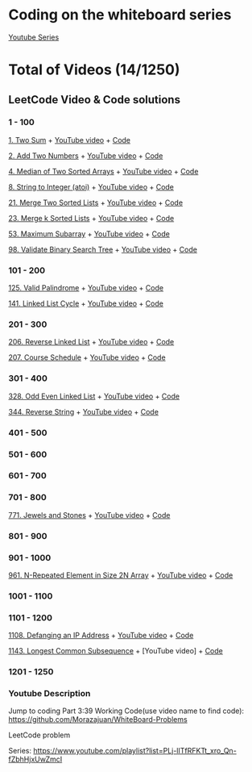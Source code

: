 # Coding on the whiteboard series
[Youtube Series](https://www.youtube.com/playlist?list=PLj-lITfRFKTt_xro_Qn-fZbhHjxUwZmcI)

# Total of Videos (14/1250)

## LeetCode Video & Code solutions

### 1 - 100


[1. Two Sum](https://leetcode.com/problems/two-sum/) + [YouTube video](https://youtu.be/fsw0sMguyxU) + [Code](https://github.com/Morazajuan/WhiteBoard-Problems/blob/master/twoSum.java)

[2. Add Two Numbers](https://leetcode.com/problems/add-two-numbers/) + [YouTube video](https://www.youtube.com/watch?v=Znl7aJOiCR0) + [Code](https://github.com/Morazajuan/WhiteBoard-Problems/blob/master/addTwoNumsFromLinkedList.java)

[4. Median of Two Sorted Arrays](https://leetcode.com/problems/median-of-two-sorted-arrays/) + [YouTube video](https://youtu.be/WL24V40vS-Q) + [Code](https://github.com/Morazajuan/WhiteBoard-Problems/blob/master/medianOfSortedList.java)

[8. String to Integer (atoi)](https://leetcode.com/problems/string-to-integer-atoi/) + [YouTube video](https://youtu.be/hvWx8jNEVCk) + [Code](https://github.com/Morazajuan/WhiteBoard-Problems/blob/master/StringToInt.java)

[21. Merge Two Sorted Lists](https://leetcode.com/problems/merge-two-sorted-lists/) + [YouTube video](https://youtu.be/Soy-bCO-f9o) + [Code](https://github.com/Morazajuan/WhiteBoard-Problems/blob/master/mergeTwoLists.java)

[23. Merge k Sorted Lists](https://leetcode.com/problems/merge-k-sorted-lists/) + [YouTube video](https://youtu.be/JslcONajyd8) + [Code](https://github.com/Morazajuan/WhiteBoard-Problems/blob/master/mergeKListsV2.java)

[53. Maximum Subarray](https://leetcode.com/problems/maximum-subarray/) + [YouTube video](https://youtu.be/Q6r3GuIzmSo) + [Code](https://github.com/Morazajuan/WhiteBoard-Problems/blob/master/maxSubArray.java)

[98. Validate Binary Search Tree](https://leetcode.com/problems/linked-list-cycle/) + [YouTube video](https://youtu.be/2OQsgTu6TWg) + [Code](https://github.com/Morazajuan/WhiteBoard-Problems/blob/master/IsCycle.java)
### 101 - 200
[125. Valid Palindrome](https://leetcode.com/problems/valid-palindrome/) + [YouTube video](https://youtu.be/nBMhuL5yeXA) + [Code](https://github.com/Morazajuan/WhiteBoard-Problems/blob/master/validBST.java)

[141. Linked List Cycle](https://leetcode.com/problems/validate-binary-search-tree/) + [YouTube video](https://youtu.be/wTNuSJat_Po) + [Code](https://github.com/Morazajuan/WhiteBoard-Problems/blob/master/validBST.java)
 ### 201 - 300

[206. Reverse Linked List](https://leetcode.com/problems/reverse-linked-list/) + [YouTube video](https://youtu.be/WOg14Q-8j0A) + [Code](https://github.com/Morazajuan/WhiteBoard-Problems/blob/master/reverseList.java)

[207. Course Schedule](https://leetcode.com/problems/course-schedule/) + [YouTube video](https://youtu.be/7LRUhkTz-XE) + [Code](https://github.com/Morazajuan/WhiteBoard-Problems/blob/master/courseSchedule.java)
### 301 - 400

[328. Odd Even Linked List](https://leetcode.com/problems/odd-even-linked-list/) + [YouTube video](https://youtu.be/XFMo0TIPxn8) + [Code](https://github.com/Morazajuan/WhiteBoard-Problems/blob/master/oddEvenList.java)

[344. Reverse String](https://leetcode.com/problems/reverse-string/) + [YouTube video](https://youtu.be/DpbBSevGhdw) + [Code](https://github.com/Morazajuan/WhiteBoard-Problems/blob/master/reverseString.java)
### 401 - 500
### 501 - 600
### 601 - 700
### 701 - 800

[771. Jewels and Stones](https://leetcode.com/problems/jewels-and-stones/) + [YouTube video](https://youtu.be/q2Cu4GBAweA) + [Code](https://github.com/Morazajuan/WhiteBoard-Problems/blob/master/numJewelsInStones.java)
### 801 - 900
### 901 - 1000
[961. N-Repeated Element in Size 2N Array](https://leetcode.com/problems/n-repeated-element-in-size-2n-array/) + [YouTube video](https://youtu.be/dcHl4cOgUUU) + [Code](https://github.com/Morazajuan/WhiteBoard-Problems/blob/master/N-RepeatedElementInSize2NArray.java)

### 1001 - 1100

### 1101 - 1200

[1108. Defanging an IP Address](https://leetcode.com/problems/defanging-an-ip-address/) + [YouTube video](https://youtu.be/R2ylq8oKOp4) + [Code](https://github.com/Morazajuan/WhiteBoard-Problems/blob/master/defangAnIPAddress.java)

[1143. Longest Common Subsequence](https://leetcode.com/problems/longest-common-subsequence/) + [YouTube video] + [Code](https://github.com/Morazajuan/WhiteBoard-Problems/blob/master/longestCommonSubsequence.java)
### 1201 - 1250

### Youtube Description

Jump to coding Part 3:39 
Working Code(use video name to find code): 
https://github.com/Morazajuan/WhiteBoard-Problems

LeetCode problem 

Series: https://www.youtube.com/playlist?list=PLj-lITfRFKTt_xro_Qn-fZbhHjxUwZmcI
